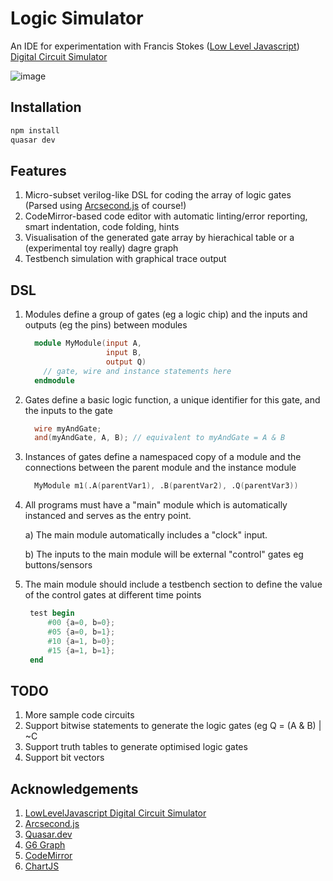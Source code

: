 # Logic Simulator

An IDE for experimentation with Francis Stokes ([Low Level Javascript](https://www.youtube.com/c/LowLevelJavaScript/featured)) [Digital Circuit Simulator](https://github.com/LowLevelJavaScript/Digital-Logic-Simulator)

![image](https://user-images.githubusercontent.com/4541024/88268260-45b28480-cd26-11ea-8cfc-63bb8d2abe16.png)

## Installation

```bash
npm install
quasar dev
```

## Features

1. Micro-subset verilog-like DSL for coding the array of logic gates (Parsed using [Arcsecond.js](https://github.com/francisrstokes/arcsecond) of course!)
2. CodeMirror-based code editor with automatic linting/error reporting, smart indentation, code folding, hints
3. Visualisation of the generated gate array by hierachical table or a (experimental toy really) dagre graph
4. Testbench simulation with graphical trace output

## DSL

1. Modules define a group of gates (eg a logic chip) and the inputs and outputs (eg the pins) between modules

   ```verilog
     module MyModule(input A,
                     input B,
                     output Q)
       // gate, wire and instance statements here
     endmodule
   ```

2. Gates define a basic logic function, a unique identifier for this gate, and the inputs to the gate

   ```verilog
     wire myAndGate;
     and(myAndGate, A, B); // equivalent to myAndGate = A & B
   ```

3. Instances of gates define a namespaced copy of a module and the connections between the parent module and the instance module

   ```verilog
     MyModule m1(.A(parentVar1), .B(parentVar2), .Q(parentVar3))
   ```

4. All programs must have a "main" module which is automatically instanced and serves as the entry point.


    a) The main module automatically includes a "clock" input.

    b) The inputs to the main module will be external "control" gates eg buttons/sensors

5. The main module should include a testbench section to define the value of the control gates at different time points

   ```verilog
    test begin
        #00 {a=0, b=0};
        #05 {a=0, b=1};
        #10 {a=1, b=0};
        #15 {a=1, b=1};
    end
   ```

## TODO

1. More sample code circuits
2. Support bitwise statements to generate the logic gates (eg Q = (A & B) | ~C
3. Support truth tables to generate optimised logic gates
4. Support bit vectors

## Acknowledgements

1. [LowLevelJavascript Digital Circuit Simulator](https://www.youtube.com/c/LowLevelJavaScript)
2. [Arcsecond.js](https://github.com/francisrstokes/arcsecond)
3. [Quasar.dev](https://quasar.dev/)
4. [G6 Graph](https://g6.antv.vision/en/)
5. [CodeMirror](https://codemirror.net/)
6. [ChartJS](https://www.chartjs.org/)
